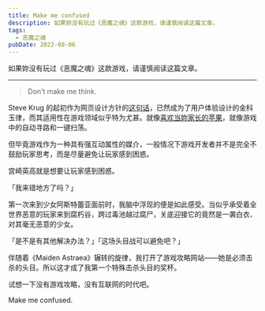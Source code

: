 ```yaml
---
title: Make me confused
description: 如果妳没有玩过《恶魔之魂》这款游戏，请谨慎阅读这篇文章。
tags:
  - 恶魔之魂
pubDate: 2022-08-06
---
```


如果妳没有玩过《恶魔之魂》这款游戏，请谨慎阅读这篇文章。

<hr />

> Don’t make me think.

Steve Krug 的起初作为网页设计方针的[这句话](https://sensible.com/dont-make-me-think/)，已然成为了用户体验设计的金科玉律，而其适用性在游戏领域似乎特为尤甚。就像[喜欢当妳家长的苹果](https://blog.yitianshijie.net/2021/05/21/app-store-is-the-elephant-in-the-room/)，就像游戏中的自动寻路和一键扫荡。

但毕竟游戏作为一种具有强互动属性的媒介，一般情况下游戏开发者并不是完全不鼓励玩家思考，而是尽量避免让玩家感到<span class="heti-em">困惑</span>。

宫崎英高就是想要让玩家感到困惑。

「我来错地方了吗？」

第一次来到少女阿斯特蕾亚面前时，我脑中浮现的便是如此感受。当似乎承受着全世界恶意的玩家来到腐朽谷，跨过毒池越过腐尸，关底迎接它的竟然是一袭白衣、对其毫无恶意的少女。

「是不是有其他解决办法？」「这场头目战可以避免吧？」

伴随着《Maiden Astraea》辗转的旋律，我打开了游戏攻略网站——她是必须击杀的头目。所以这才成了我第一个特殊击杀头目的奖杯。

试想一下没有游戏攻略，没有互联网的时代吧。

Make me confused.
